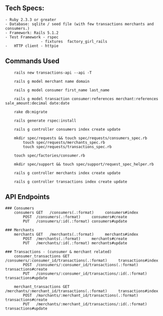 ## Tech Specs:
	- Ruby 2.3.3 or greater
	- Database: sqlite / seed file (with few transactions merchants and consumers.)
	- Framework: Rails 5.1.2
	- Test Framework - rspec
					- fixtures	factory_girl_rails
	-	HTTP client - httpie
## Commands Used
```
	rails new transactions-api --api -T

	rails g model merchant name domain

	rails g model consumer first_name last_name

	rails g model transaction consumer:references merchant:references sale_amount:decimal date:date

	rake db:migrate

	rails generate rspec:install

	rails g controller consumers index create update

	mkdir spec/requests && touch spec/requests/consumers_spec.rb
		touch spec/requests/merchants_spec.rb
		touch spec/requests/transactions_spec.rb

	touch spec/factories/consumer.rb

	mkdir spec/support && touch spec/support/request_spec_helper.rb

	rails g controller merchants index create update

	rails g controller transactions index create update
```
## API Endpoints
	### Consumers
		consumers GET   /consumers(.:format)     consumers#index
			POST  /consumers(.:format)     consumers#create
			PUT   /consumers/:id(.:format) consumers#update

	### Merchants
		merchants GET   /merchants(.:format)     merchants#index
			POST  /merchants(.:format)     merchants#create
			PUT   /merchants/:id(.:format) merchants#update

	### Transactions - (cunsumer & merchant related)
		consumer_transactions GET   /consumers/:consumer_id/transactions(.:format)     transactions#index
			POST  /consumers/:consumer_id/transactions(.:format)     transactions#create
			PUT   /consumers/:consumer_id/transactions/:id(.:format) transactions#update

		merchant_transactions GET   /merchants/:merchant_id/transactions(.:format)     transactions#index
			POST  /marchants/:merchant_id/transactions(.:format)     transactions#create		
			PUT   /merchants/:merchant_id/transactions/:id(.:format) transactions#update
